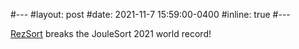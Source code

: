 #---
#layout: post
#date: 2021-11-7 15:59:00-0400
#inline: true
#---

<a href="http://sortbenchmark.org/RezSort2021.pdf">RezSort</a> breaks the JouleSort 2021 world record!



